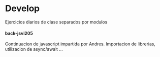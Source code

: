 # Develop
Ejercicios diarios de clase separados por modulos


#### back-jsvi205
Continuacion de javascript impartida por Andres. Importacion de librerias, utilizacion de async/await ...
 
